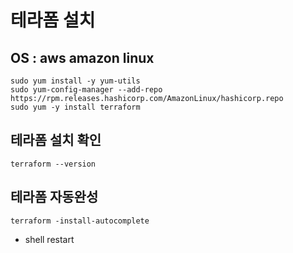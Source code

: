 # 테라폼 설치 
## OS : aws amazon linux
    sudo yum install -y yum-utils
    sudo yum-config-manager --add-repo https://rpm.releases.hashicorp.com/AmazonLinux/hashicorp.repo
    sudo yum -y install terraform
## 테라폼 설치 확인
    terraform --version
## 테라폼 자동완성
    terraform -install-autocomplete
- shell restart
